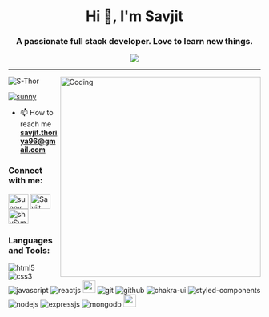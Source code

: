 <!-- ![MasterHead](https://miro.medium.com/max/1400/1*OxT7UjIwhklKE8d8SFyo7g.gif) -->


<h1 align="center">Hi 👋, I'm Savjit</h1>
<h3 align="center">A passionate full stack developer. Love to learn new things.</h3>

<p align="center">
  <a href="https://github.com/shikha-max/readme-typing-svg"><img src="https://readme-typing-svg.herokuapp.com?lines=Aspiring+Web+Developer;%20Enthusiast;Always%20ready%20to%20learn%20new%20things&center=true&width=500&height=50"></a>
</p>
<hr/>


<img align="right" alt="Coding" width="400" src="https://designbuffs.com/wp-content/uploads/2020/11/Boy-Working-From-Home.gif">

<p align="left"> <img src="https://komarev.com/ghpvc/?username=S-Thor&label=Profile%20views&color=0e75b6&style=flat" alt="S-Thor" /> </p>

<p align="left"> <a href="https://twitter.com/Sunny_dev0" target="blank"><img src="https://img.shields.io/twitter/follow/Sunny_dev0?logo=twitter&style=for-the-badge" alt="sunny" /></a> </p>

- 📫 How to reach me **savjit.thoriya96@gmail.com**

<h3 align="left"> Connect with me:</h3>
<p align="left">
<a href="https://twitter.com/Sunny_dev0" target="blank"><img align="center" src="https://raw.githubusercontent.com/rahuldkjain/github-profile-readme-generator/master/src/images/icons/Social/twitter.svg" alt="sunny" height="30" width="40" /></a>
<a href="https://www.linkedin.com/in/savjit/" target="blank"><img align="center" src="https://raw.githubusercontent.com/rahuldkjain/github-profile-readme-generator/master/src/images/icons/Social/linked-in-alt.svg" alt="Savjit" height="30" width="40" /></a>
<!-- <a href="#" target="blank"><img align="center" src="https://raw.githubusercontent.com/rahuldkjain/github-profile-readme-generator/master/src/images/icons/Social/facebook.svg" alt="" height="30" width="40" /></a> -->
<a href="#" target="blank"><img align="center" src="https://raw.githubusercontent.com/rahuldkjain/github-profile-readme-generator/master/src/images/icons/Social/instagram.svg" alt="shySunny" height="30" width="40" /></a>
<!-- <a href="https://medium.com/@sahil.thoriya96" target="blank"><img align="center" src="https://raw.githubusercontent.com/rahuldkjain/github-profile-readme-generator/master/src/images/icons/Social/medium.svg" alt="@sahil.thoriya96" height="30" width="40" /></a> -->
</p>

<h3 align="left">Languages and Tools:</h3>
<p align="left"> 
  
<img src="https://img.shields.io/badge/HTML5-E34F26?style=for-the-badge&logo=html5&logoColor=white" alt="html5"/>
<img src="https://img.shields.io/badge/CSS3-1572B6?style=for-the-badge&logo=css3&logoColor=white" alt="css3"/>
<img src="https://img.shields.io/badge/JavaScript-323330?style=for-the-badge&logo=javascript&logoColor=F7DF1E" alt="javascript"/>
<img src="https://img.shields.io/badge/React-20232A?style=for-the-badge&logo=react&logoColor=61DAFB" alt="reactjs" />
<img alt="redux" src="https://img.shields.io/badge/-Redux-764ABC?style=flat-square&logo=redux&logoColor=white" height="25px" />
<img src="https://img.shields.io/badge/Git-f44d27?style=for-the-badge&logo=git&logoColor=white" alt="git"/>
<img src="https://img.shields.io/badge/GitHub-100000?style=for-the-badge&logo=github&logoColor=white" alt="github"/>
<img src="https://img.shields.io/badge/Chakra%20UI-3bc7bd?style=for-the-badge&logo=chakraui&logoColor=white" alt="chakra-ui"/>
<img src="https://img.shields.io/badge/styled--components-DB7093?style=for-the-badge&logo=styled-components&logoColor=white" alt="styled-components"/>
<img src="https://img.shields.io/badge/Node.js-339933?style=for-the-badge&logo=nodedotjs&logoColor=white" alt="nodejs" />
<img src="https://img.shields.io/badge/Express.js-000000?style=for-the-badge&logo=express&logoColor=white" alt="expressjs"/>
<img src="https://img.shields.io/badge/MongoDB-4EA94B?style=for-the-badge&logo=mongodb&logoColor=white" alt="mongodb"/>
<!-- <img src="https://img.shields.io/badge/Postman-FF6C37?style=for-the-badge&logo=Postman&logoColor=white" alt="postman"/> -->


<img alt="npm" src="https://img.shields.io/badge/NPM-%23000000.svg?style=for-the-badge&logo=npm&logoColor=white" height="25px" />

<!-- <img alt="Material UI" src="https://img.shields.io/badge/Material--UI-0081CB?style=for-the-badge&logo=material-ui&logoColor=white" height="25px" /> -->


<!-- </p> -->

<!-- ![Sarthak's GitHub activity graph](https://activity-graph.herokuapp.com/graph?username=S-Thor&&theme=xcode) -->

<!-- <p><img align="center" src="https://github-readme-stats.vercel.app/api/top-langs?username=S-Thor&show_icons=true&locale=en&layout=compact&theme=tokyonight" alt="SJ" /></p> -->

<!-- <p>

<img width="49.5%" src="https://github-readme-stats.vercel.app/api?username=S-Thor&show_icons=true&theme=tokyonight&hide_border=true" />
<img width="49.5%" src="http://github-readme-streak-stats.herokuapp.com?user=S-Thor&theme=tokyonight&date_format=M%20j%5B%2C%20Y%5D" />

</p> -->
